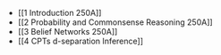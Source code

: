 * [[1 Introduction 250A]]
* [[2 Probability and Commonsense Reasoning 250A]]
* [[3 Belief Networks 250A]]
* [[4 CPTs d-separation Inference]]